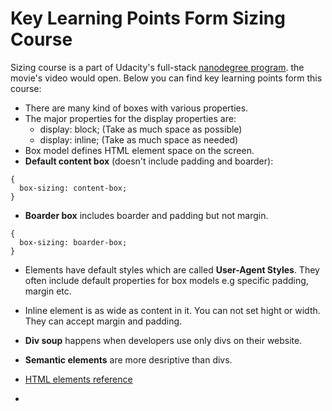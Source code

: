 # Key Learning Points Form Sizing Course

Sizing course  is a part of Udacity's full-stack [nanodegree program](https://www.udacity.com/nanodegree). the movie's video would open. Below you can find key learning points form this course:

- There are many kind of boxes with various properties.
- The major properties for the display properties are:
  - display: block; (Take as much space as possible)
  - display: inline; (Take as much space as needed)
- Box model defines HTML element space on the screen.
- __Default content box__ (doesn't include padding and boarder):

```
{
  box-sizing: content-box;
}
```
- __Boarder box__ includes boarder and padding but not margin.
```
{
  box-sizing: boarder-box;
}
```
- Elements have default styles which are called __User-Agent Styles__. They often include default properties for box models e.g specific padding, margin etc.

- Inline element is as wide as content in it. You can not set hight or width. They can accept margin and padding.
- __Div soup__ happens when developers use only divs on their website.
- __Semantic elements__ are more desriptive than divs.
- [HTML elements reference](https://developer.mozilla.org/en-US/docs/Web/HTML/Element)
-
